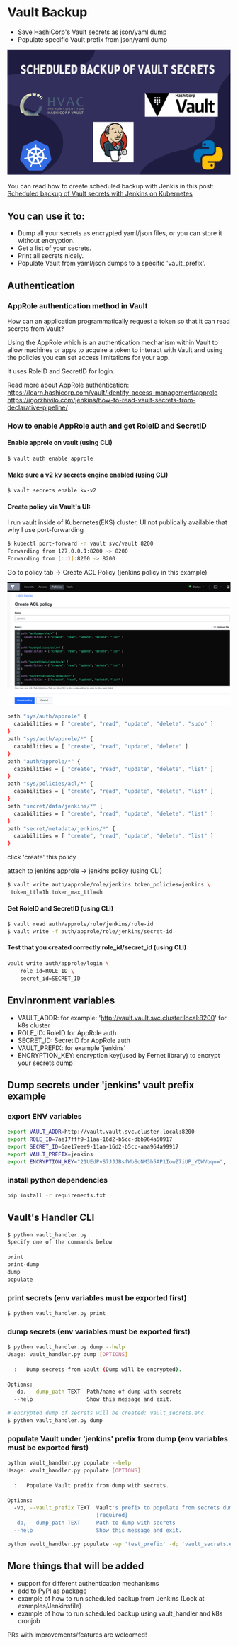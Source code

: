 # Vault Backup

* Save HashiCorp's Vault secrets as json/yaml dump 
* Populate specific Vault prefix from json/yaml dump 

![vault-backup](images/logo.png)

You can read how to create scheduled backup with Jenkis in this post:
[Scheduled backup of Vault secrets with Jenkins on Kubernetes](https://igorzhivilo.com/vault/scheduled-backup-vault-secrets/)

## You can use it to:

* Dump all your secrets as encrypted yaml/json files, or you can store it without encryption.
* Get a list of your secrets.
* Print all secrets nicely.
* Populate Vault from yaml/json dumps to a specific 'vault_prefix'.

## Authentication

### AppRole authentication method in Vault
How can an application programmatically request a token so that it can read secrets from Vault?

Using the AppRole which is an authentication mechanism within Vault to allow machines or apps to acquire a token to interact with Vault and using the policies you can set access limitations for your app.

It uses RoleID and SecretID for login.

Read more about AppRole authentication: 
https://learn.hashicorp.com/vault/identity-access-management/approle
https://igorzhivilo.com/jenkins/how-to-read-vault-secrets-from-declarative-pipeline/

### How to enable AppRole auth and get RoleID and SecretID

#### Enable approle on vault (using CLI)

``` bash
$ vault auth enable approle
```

#### Make sure a v2 kv secrets engine enabled (using CLI)

``` bash
$ vault secrets enable kv-v2
```

#### Create policy via Vault's UI:

I run vault inside of Kubernetes(EKS) cluster, UI not publically available that why I use port-forwarding

``` bash
$ kubectl port-forward -n vault svc/vault 8200
Forwarding from 127.0.0.1:8200 -> 8200
Forwarding from [::1]:8200 -> 8200
```

Go to policy tab -> Create ACL Policy (jenkins policy in this example)

![vault-backup](images/1.png)

``` bash
path "sys/auth/approle" {
  capabilities = [ "create", "read", "update", "delete", "sudo" ]
}
path "sys/auth/approle/*" {
  capabilities = [ "create", "read", "update", "delete" ]
}
path "auth/approle/*" {
  capabilities = [ "create", "read", "update", "delete", "list" ]
}
path "sys/policies/acl/*" {
  capabilities = [ "create", "read", "update", "delete", "list" ]
}
path "secret/data/jenkins/*" {
  capabilities = [ "create", "read", "update", "delete", "list" ]
}
path "secret/metadata/jenkins/*" {
  capabilities = [ "create", "read", "update", "delete", "list" ]
}
```

click 'create' this policy

attach to jenkins approle -> jenkins policy (using CLI)

``` bash
$ vault write auth/approle/role/jenkins token_policies=jenkins \
 token_ttl=1h token_max_ttl=4h
```

#### Get RoleID and SecretID (using CLI)

``` bash
$ vault read auth/approle/role/jenkins/role-id
$ vault write -f auth/approle/role/jenkins/secret-id
```

#### Test that you created correctly role_id/secret_id (using CLI)

``` bash
vault write auth/approle/login \
    role_id=ROLE_ID \
    secret_id=SECRET_ID
```

## Envinronment variables

* VAULT_ADDR: for example: 'http://vault.vault.svc.cluster.local:8200' for k8s cluster
* ROLE_ID:  RoleID for AppRole auth
* SECRET_ID:  SecretID for AppRole auth   
* VAULT_PREFIX: for example 'jenkins'
* ENCRYPTION_KEY: encryption key(used by Fernet library) to encrypt your secrets dump

## Dump secrets under 'jenkins' vault prefix example

### export ENV variables

``` bash
export VAULT_ADDR=http://vault.vault.svc.cluster.local:8200
export ROLE_ID=7ae17fff9-11aa-16d2-b5cc-dbb964a50917
export SECRET_ID=6ae17eee9-11aa-16d2-b5cc-aaa964a99917
export VAULT_PREFIX=jenkins
export ENCRYPTION_KEY="21UEdPvS7JJJBsfWbSoNM3h5AP1IowZ7iUP_YQWVoqo=",
```

###  install python dependencies

``` bash
pip install -r requirements.txt
```

## Vault's Handler CLI

``` bash
$ python vault_handler.py
Specify one of the commands below

print
print-dump
dump
populate
```

### print secrets (env variables must be exported first)

``` bash
$ python vault_handler.py print
```

### dump secrets (env variables must be exported first)

``` bash
$ python vault_handler.py dump --help
Usage: vault_handler.py dump [OPTIONS]

  :   Dump secrets from Vault (Dump will be encrypted).

Options:
  -dp, --dump_path TEXT  Path/name of dump with secrets
  --help                 Show this message and exit.
```

``` bash
# encrypted dump of secrets will be created: vault_secrets.enc
$ python vault_handler.py dump
```

### populate Vault under 'jenkins' prefix from dump (env variables must be exported first)

``` bash
python vault_handler.py populate --help
Usage: vault_handler.py populate [OPTIONS]

  :   Populate Vault prefix from dump with secrets.

Options:
  -vp, --vault_prefix TEXT  Vault's prefix to populate from secrets dump
                            [required]
  -dp, --dump_path TEXT     Path to dump with secrets
  --help                    Show this message and exit.
```

``` bash
python vault_handler.py populate -vp 'test_prefix' -dp 'vault_secrets.enc' 
```

## More things that will be added

* support for different authentication mechanisms
* add to PyPI as package
* example of how to run scheduled backup from Jenkins (Look at examples/Jenkinsfile)
* example of how to run scheduled backup using vault_handler and k8s cronjob

PRs with improvements/features are welcomed!

